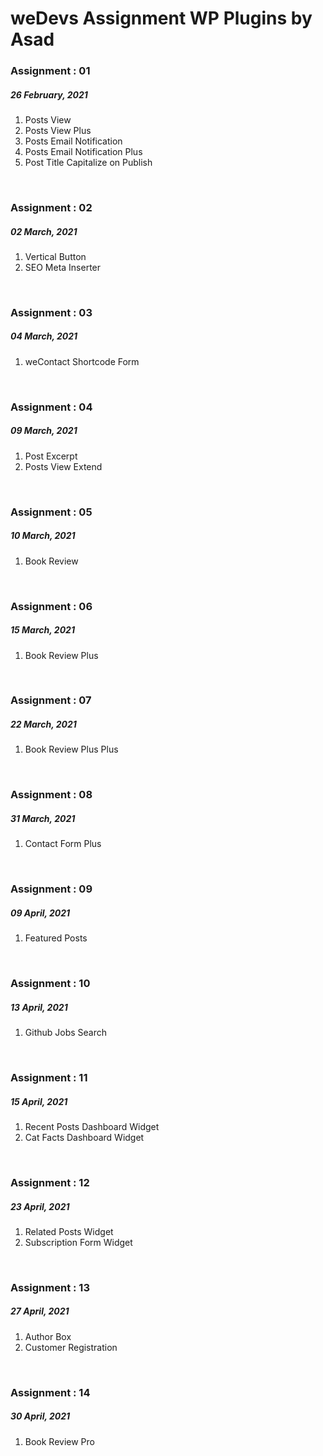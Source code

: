 # weDevs Assignment WP Plugins by Asad

<h3>Assignment : 01</h3>
<h5>26 February, 2021</h5>
<ol>
  <li>Posts View</li>
  <li>Posts View Plus</li>
  <li>Posts Email Notification</li>
  <li>Posts Email Notification Plus</li>
  <li>Post Title Capitalize on Publish</li>
</ol>
<br>

<h3>Assignment : 02</h3>
<h5>02 March, 2021</h5>
<ol>
  <li>Vertical Button</li>
  <li>SEO Meta Inserter</li>
</ol>
<br>

<h3>Assignment : 03</h3>
<h5>04 March, 2021</h5>
<ol>
  <li>weContact Shortcode Form</li>
</ol>
<br>

<h3>Assignment : 04</h3>
<h5>09 March, 2021</h5>
<ol>
  <li>Post Excerpt</li>
  <li>Posts View Extend</li>
</ol>
<br>

<h3>Assignment : 05</h3>
<h5>10 March, 2021</h5>
<ol>
  <li>Book Review</li>
</ol>
<br>

<h3>Assignment : 06</h3>
<h5>15 March, 2021</h5>
<ol>
  <li>Book Review Plus</li>
</ol>
<br>

<h3>Assignment : 07</h3>
<h5>22 March, 2021</h5>
<ol>
  <li>Book Review Plus Plus</li>
</ol>
<br>

<h3>Assignment : 08</h3>
<h5>31 March, 2021</h5>
<ol>
  <li>Contact Form Plus</li>
</ol>
<br>

<h3>Assignment : 09</h3>
<h5>09 April, 2021</h5>
<ol>
  <li>Featured Posts</li>
</ol>
<br>

<h3>Assignment : 10</h3>
<h5>13 April, 2021</h5>
<ol>
  <li>Github Jobs Search</li>
</ol>
<br>

<h3>Assignment : 11</h3>
<h5>15 April, 2021</h5>
<ol>
  <li>Recent Posts Dashboard Widget</li>
  <li>Cat Facts Dashboard Widget</li>
</ol>
<br>

<h3>Assignment : 12</h3>
<h5>23 April, 2021</h5>
<ol>
  <li>Related Posts Widget</li>
  <li>Subscription Form Widget</li>
</ol>
<br>

<h3>Assignment : 13</h3>
<h5>27 April, 2021</h5>
<ol>
  <li>Author Box</li>
  <li>Customer Registration</li>
</ol>
<br>

<h3>Assignment : 14</h3>
<h5>30 April, 2021</h5>
<ol>
  <li>Book Review Pro</li>
</ol>
<br>
